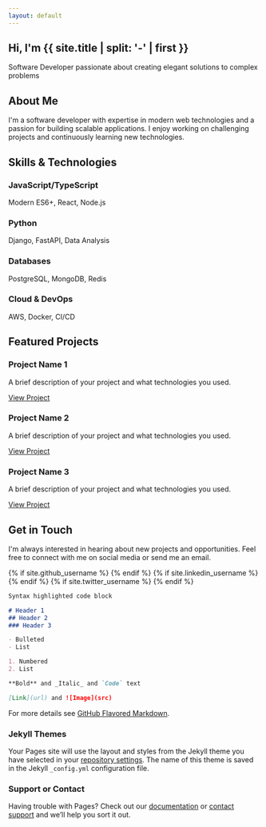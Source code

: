 ```yaml
---
layout: default
---
```


<section id="hero" class="hero">
    <div class="container">
        <h1>Hi, I'm {{ site.title | split: '-' | first }}</h1>
        <p>Software Developer passionate about creating elegant solutions to complex problems</p>
    </div>
</section>

<section id="about">
    <div class="container">
        <h2>About Me</h2>
        <p>I'm a software developer with expertise in modern web technologies and a passion for building scalable applications. I enjoy working on challenging projects and continuously learning new technologies.</p>
    </div>
</section>

<section id="skills">
    <div class="container">
        <h2>Skills & Technologies</h2>
        <div class="skills-grid">
            <div class="skill">
                <i class="fab fa-js"></i>
                <h3>JavaScript/TypeScript</h3>
                <p>Modern ES6+, React, Node.js</p>
            </div>
            <div class="skill">
                <i class="fab fa-python"></i>
                <h3>Python</h3>
                <p>Django, FastAPI, Data Analysis</p>
            </div>
            <div class="skill">
                <i class="fas fa-database"></i>
                <h3>Databases</h3>
                <p>PostgreSQL, MongoDB, Redis</p>
            </div>
            <div class="skill">
                <i class="fab fa-aws"></i>
                <h3>Cloud & DevOps</h3>
                <p>AWS, Docker, CI/CD</p>
            </div>
        </div>
    </div>
</section>

<section id="projects">
    <div class="container">
        <h2>Featured Projects</h2>
        <div class="project-grid">
            <div class="project-card">
                <div class="project-content">
                    <h3>Project Name 1</h3>
                    <p>A brief description of your project and what technologies you used.</p>
                    <a href="#" class="project-link">View Project</a>
                </div>
            </div>
            <div class="project-card">
                <div class="project-content">
                    <h3>Project Name 2</h3>
                    <p>A brief description of your project and what technologies you used.</p>
                    <a href="#" class="project-link">View Project</a>
                </div>
            </div>
            <div class="project-card">
                <div class="project-content">
                    <h3>Project Name 3</h3>
                    <p>A brief description of your project and what technologies you used.</p>
                    <a href="#" class="project-link">View Project</a>
                </div>
            </div>
        </div>
    </div>
</section>

<section id="contact">
    <div class="container">
        <h2>Get in Touch</h2>
        <p>I'm always interested in hearing about new projects and opportunities. Feel free to connect with me on social media or send me an email.</p>
        <div class="social-links">
            {% if site.github_username %}
            <a href="https://github.com/{{ site.github_username }}" target="_blank"><i class="fab fa-github"></i></a>
            {% endif %}
            {% if site.linkedin_username %}
            <a href="https://linkedin.com/in/{{ site.linkedin_username }}" target="_blank"><i class="fab fa-linkedin"></i></a>
            {% endif %}
            {% if site.twitter_username %}
            <a href="https://twitter.com/{{ site.twitter_username }}" target="_blank"><i class="fab fa-twitter"></i></a>
            {% endif %}
        </div>
    </div>
</section>

```markdown
Syntax highlighted code block

# Header 1
## Header 2
### Header 3

- Bulleted
- List

1. Numbered
2. List

**Bold** and _Italic_ and `Code` text

[Link](url) and ![Image](src)
```

For more details see [GitHub Flavored Markdown](https://guides.github.com/features/mastering-markdown/).

### Jekyll Themes

Your Pages site will use the layout and styles from the Jekyll theme you have selected in your [repository settings](https://github.com/ryepes/ryepes.github.io/settings). The name of this theme is saved in the Jekyll `_config.yml` configuration file.

### Support or Contact

Having trouble with Pages? Check out our [documentation](https://help.github.com/categories/github-pages-basics/) or [contact support](https://github.com/contact) and we’ll help you sort it out.
